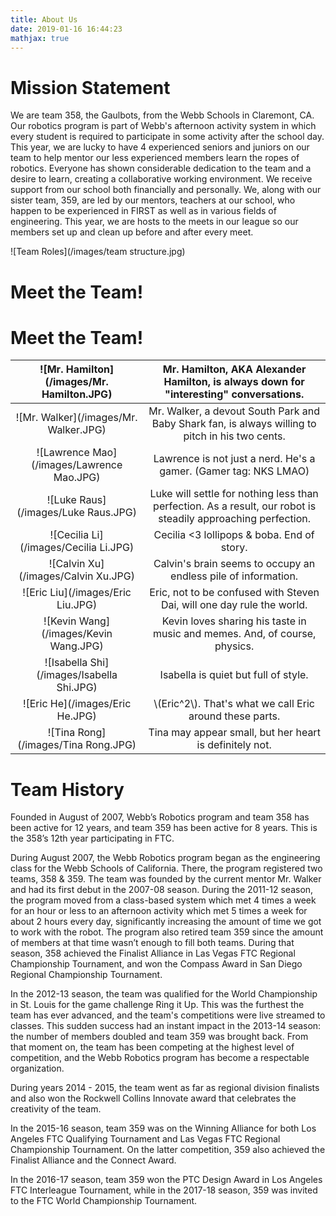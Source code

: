 ```yaml
---
title: About Us
date: 2019-01-16 16:44:23
mathjax: true
---
```

# Mission Statement

We are team 358, the Gaulbots, from the Webb Schools in Claremont, CA. Our robotics program is part of Webb's afternoon activity system in which every student is required to participate in some activity after the school day. This year, we are lucky to have 4 experienced seniors and juniors on our team to help mentor our less experienced members learn the ropes of robotics. Everyone has shown considerable dedication to the team and a desire to learn, creating a collaborative working environment. We receive support from our school both financially and personally. We, along with our sister team, 359, are led by our mentors, teachers at our school, who happen to be experienced in FIRST as well as in various fields of engineering. This year, we are hosts to the meets in our league so our members set up and clean up before and after every meet.

![Team Roles](/images/team structure.jpg)

# Meet the Team!

# Meet the Team!

| ![Mr. Hamilton](/images/Mr. Hamilton.JPG) |             Mr. Hamilton, AKA Alexander Hamilton, is     always down for "interesting" conversations.            |
|:-----------------------------------------:|:----------------------------------------------------------------------------------------------------------------:|
| ![Mr. Walker](/images/Mr. Walker.JPG)     |         Mr. Walker, a devout South Park and Baby Shark fan, is always willing to pitch in his two cents.         |
| ![Lawrence Mao](/images/Lawrence Mao.JPG) |                       Lawrence is not just a nerd. He's a gamer.      (Gamer tag: NKS LMAO)                      |
| ![Luke Raus](/images/Luke Raus.JPG)       | Luke will settle for nothing less than perfection. As a result, our robot is steadily approaching    perfection. |
| ![Cecilia Li](/images/Cecilia Li.JPG)     |                                        Cecilia <3 lollipops & boba. End of story.                                       |
| ![Calvin Xu](/images/Calvin Xu.JPG)       |                          Calvin's brain seems to occupy an endless pile of information.                          |
| ![Eric Liu](/images/Eric Liu.JPG)         |                      Eric, not to be confused with Steven Dai, will one day rule the world.                      |
| ![Kevin Wang](/images/Kevin Wang.JPG)     |                  Kevin loves sharing his taste in music and     memes. And, of course, physics.                  |
| ![Isabella Shi](/images/Isabella Shi.JPG) |                                       Isabella is quiet but full of style.                                       |
| ![Eric He](/images/Eric He.JPG)           |                              \\(Eric^2\\). That's what we call Eric around these    parts.                             |
| ![Tina Rong](/images/Tina Rong.JPG)       |                              Tina may appear small, but her heart is definitely not.                              |

# Team History

Founded in August of 2007, Webb’s Robotics program and team 358 has been active for 12 years, and team 359 has been active for 8 years. This is the 358’s 12th year participating in FTC.

During August 2007, the Webb Robotics program began as the engineering class for the Webb Schools of California. There, the program registered two teams, 358 & 359. The team was founded by the current mentor Mr. Walker and had its first debut in the 2007-08 season. During the 2011-12 season, the program moved from a class-based system which met 4 times a week for an hour or less to an afternoon activity which met 5 times a week for about 2 hours every day, significantly increasing the amount of time we got to work with the robot. The program also retired team 359 since the amount of members at that time wasn’t enough to fill both teams. During that season, 358 achieved the Finalist Alliance in Las Vegas FTC Regional Championship Tournament, and won the Compass Award in San Diego Regional Championship Tournament.

In the 2012-13 season, the team was qualified for the World Championship in St. Louis for the game challenge Ring it Up. This was the furthest the team has ever advanced, and the team's competitions were live streamed to classes. This sudden success had an instant impact in the 2013-14 season: the number of members doubled and team 359 was brought back. From that moment on, the team has been competing at the highest level of competition, and the Webb Robotics program has become a respectable organization.

During years 2014 - 2015, the team went as far as regional division finalists and also won the Rockwell Collins Innovate award that celebrates the creativity of the team.

In the 2015-16 season, team 359 was on the Winning Alliance for both Los Angeles FTC Qualifying Tournament and Las Vegas FTC Regional Championship Tournament. On the latter competition, 359 also achieved the Finalist Alliance and the Connect Award.

In the 2016-17 season, team 359 won the PTC Design Award in Los Angeles FTC Interleague Tournament, while in the 2017-18 season, 359 was invited to the FTC World Championship Tournament.

